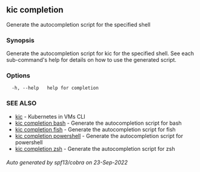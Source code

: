 ## kic completion

Generate the autocompletion script for the specified shell

### Synopsis

Generate the autocompletion script for kic for the specified shell.
See each sub-command's help for details on how to use the generated script.


### Options

```
  -h, --help   help for completion
```

### SEE ALSO

* [kic](kic.md)	 - Kubernetes in VMs CLI
* [kic completion bash](kic_completion_bash.md)	 - Generate the autocompletion script for bash
* [kic completion fish](kic_completion_fish.md)	 - Generate the autocompletion script for fish
* [kic completion powershell](kic_completion_powershell.md)	 - Generate the autocompletion script for powershell
* [kic completion zsh](kic_completion_zsh.md)	 - Generate the autocompletion script for zsh

###### Auto generated by spf13/cobra on 23-Sep-2022
